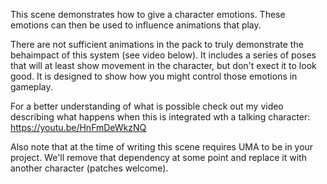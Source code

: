 This scene demonstrates how to give a character emotions. These emotions can then be used to influence animations that play.

There are not sufficient animations in the pack to truly demonstrate the behaimpact of this system (see video below). It includes a series of poses that will at least show movement in the character, but don't exect it to look good. It is designed to show how you might control those emotions in gameplay.

For a better understanding of what is possible check out my video describing what happens when this is integrated wth a talking character: https://youtu.be/HnFmDeWkzNQ

Also note that at the time of writing this scene requires UMA to be in your project. We'll remove that dependency at some point and replace it with another character (patches welcome).